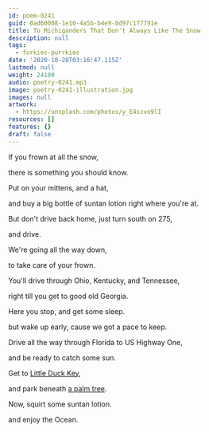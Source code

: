 ```yaml
---
id: poem-0241
guid: 0ad60008-1e10-4a5b-b4e9-8d97c177791e
title: To Michiganders That Don't Always Like The Snow
description: null
tags:
  - furkies-purrkies
date: '2020-10-28T03:16:47.115Z'
lastmod: null
weight: 24100
audio: poetry-0241.mp3
image: poetry-0241-illustration.jpg
images: null
artwork:
  - https://unsplash.com/photos/y_E4scvo9lI
resources: []
features: {}
draft: false
---
```


If you frown at all the snow,

there is something you should know.

Put on your mittens, and a hat,

and buy a big bottle of suntan lotion right where you're at.

But don't drive back home, just turn south on 275,

and drive.

We're going all the way down,

to take care of your frown.

You'll drive through Ohio, Kentucky, and Tennessee,

right till you get to good old Georgia.

Here you stop, and get some sleep.

but wake up early, cause we got a pace to keep.

Drive all the way through Florida to US Highway One,

and be ready to catch some sun.

Get to [Little Duck Key](https://goo.gl/maps/4Xzq7xhwWKGj4aW68),

and park beneath [a palm tree](https://goo.gl/maps/uBv34hWHuhYoLEFs9).

Now, squirt some suntan lotion.

and enjoy the Ocean.
